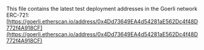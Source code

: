This file contains the latest test deployment addresses in the Goerli network<br/>ERC-721: [https://goerli.etherscan.io/address/0x4Dd73649EA4d54281aE562Dc4f48D772f4A918CF](https://goerli.etherscan.io/address/0x4Dd73649EA4d54281aE562Dc4f48D772f4A918CF)<br/>